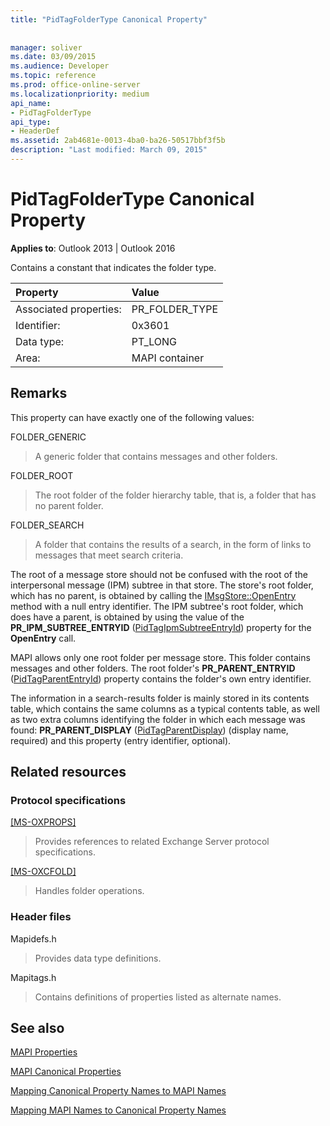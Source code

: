 ```yaml
---
title: "PidTagFolderType Canonical Property"
 
 
manager: soliver
ms.date: 03/09/2015
ms.audience: Developer
ms.topic: reference
ms.prod: office-online-server
ms.localizationpriority: medium
api_name:
- PidTagFolderType
api_type:
- HeaderDef
ms.assetid: 2ab4681e-0013-4ba0-ba26-50517bbf3f5b
description: "Last modified: March 09, 2015"
---
```


# PidTagFolderType Canonical Property

  
  
**Applies to**: Outlook 2013 | Outlook 2016 
  
Contains a constant that indicates the folder type. 
  
|Property|Value|
|:-----|:-----|
|Associated properties:  <br/> |PR_FOLDER_TYPE  <br/> |
|Identifier:  <br/> |0x3601  <br/> |
|Data type:  <br/> |PT_LONG  <br/> |
|Area:  <br/> |MAPI container  <br/> |
   
## Remarks

This property can have exactly one of the following values:
  
FOLDER_GENERIC 
  
> A generic folder that contains messages and other folders.
    
FOLDER_ROOT 
  
> The root folder of the folder hierarchy table, that is, a folder that has no parent folder.
    
FOLDER_SEARCH 
  
> A folder that contains the results of a search, in the form of links to messages that meet search criteria.
    
The root of a message store should not be confused with the root of the interpersonal message (IPM) subtree in that store. The store's root folder, which has no parent, is obtained by calling the [IMsgStore::OpenEntry](imsgstore-openentry.md) method with a null entry identifier. The IPM subtree's root folder, which does have a parent, is obtained by using the value of the **PR_IPM_SUBTREE_ENTRYID** ([PidTagIpmSubtreeEntryId](pidtagipmsubtreeentryid-canonical-property.md)) property for the **OpenEntry** call. 
  
MAPI allows only one root folder per message store. This folder contains messages and other folders. The root folder's **PR_PARENT_ENTRYID** ([PidTagParentEntryId](pidtagparententryid-canonical-property.md)) property contains the folder's own entry identifier.
  
The information in a search-results folder is mainly stored in its contents table, which contains the same columns as a typical contents table, as well as two extra columns identifying the folder in which each message was found: **PR_PARENT_DISPLAY** ([PidTagParentDisplay](pidtagparentdisplay-canonical-property.md)) (display name, required) and this property (entry identifier, optional).
  
## Related resources

### Protocol specifications

[[MS-OXPROPS]](https://msdn.microsoft.com/library/f6ab1613-aefe-447d-a49c-18217230b148%28Office.15%29.aspx)
  
> Provides references to related Exchange Server protocol specifications.
    
[[MS-OXCFOLD]](https://msdn.microsoft.com/library/c0f31b95-c07f-486c-98d9-535ed9705fbf%28Office.15%29.aspx)
  
> Handles folder operations.
    
### Header files

Mapidefs.h
  
> Provides data type definitions.
    
Mapitags.h
  
> Contains definitions of properties listed as alternate names.
    
## See also



[MAPI Properties](mapi-properties.md)
  
[MAPI Canonical Properties](mapi-canonical-properties.md)
  
[Mapping Canonical Property Names to MAPI Names](mapping-canonical-property-names-to-mapi-names.md)
  
[Mapping MAPI Names to Canonical Property Names](mapping-mapi-names-to-canonical-property-names.md)

